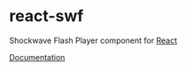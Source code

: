# react-swf

Shockwave Flash Player component for [React](https://github.com/facebook/react)

[Documentation](https://github.com/syranide/react-swf/)